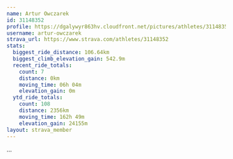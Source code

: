 ```yaml
---
name: Artur Owczarek
id: 31148352
profile: https://dgalywyr863hv.cloudfront.net/pictures/athletes/31148352/15906846/1/large.jpg
username: artur-owczarek
strava_url: https://www.strava.com/athletes/31148352
stats:
  biggest_ride_distance: 106.64km
  biggest_climb_elevation_gain: 542.9m
  recent_ride_totals:
    count: 7
    distance: 0km
    moving_time: 06h 04m
    elevation_gain: 0m
  ytd_ride_totals:
    count: 108
    distance: 2356km
    moving_time: 162h 49m
    elevation_gain: 24155m
layout: strava_member
--- 
```

...
